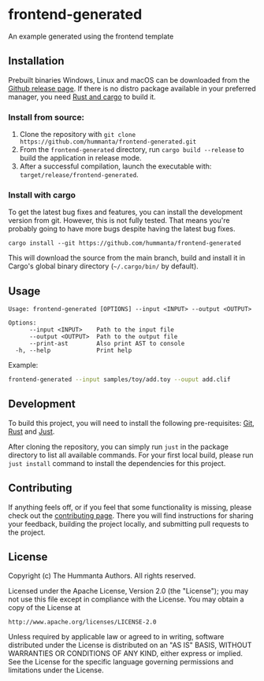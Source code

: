 # frontend-generated

An example generated using the frontend template

## Installation

Prebuilt binaries Windows, Linux and macOS can be downloaded from the
[Github release page](https://github.com/hummanta/frontend-generated/releases/latest).
If there is no distro package available in your preferred manager,
you need [Rust and cargo](https://www.rust-lang.org/tools/install) to build it.

### Install from source:

1. Clone the repository with `git clone
   https://github.com/hummanta/frontend-generated.git`
2. From the `frontend-generated` directory, run `cargo build --release` to
   build the application in release mode.
3. After a successful compilation, launch the executable with:
   `target/release/frontend-generated`.

### Install with cargo

To get the latest bug fixes and features, you can install the development
version from git. However, this is not fully tested. That means you're probably
going to have more bugs despite having the latest bug fixes.

```
cargo install --git https://github.com/hummanta/frontend-generated
```

This will download the source from the main branch, build and install it in
Cargo's global binary directory (`~/.cargo/bin/` by default).

## Usage

```text
Usage: frontend-generated [OPTIONS] --input <INPUT> --output <OUTPUT>

Options:
      --input <INPUT>    Path to the input file
      --output <OUTPUT>  Path to the output file
      --print-ast        Also print AST to console
  -h, --help             Print help
```

Example:

```bash
frontend-generated --input samples/toy/add.toy --ouput add.clif
```

## Development

To build this project, you will need to install the following pre-requisites:
[Git](https://git-scm.com/downloads),
[Rust](https://www.rust-lang.org/tools/install) and
[Just](https://github.com/casey/just).

After cloning the repository, you can simply run `just` in the package directory
to list all available commands. For your first local build, please run `just
install` command to install the dependencies for this project.

## Contributing

If anything feels off, or if you feel that some functionality is missing, please
check out the [contributing page](CONTRIBUTING.md). There you will find
instructions for sharing your feedback, building the project locally, and
submitting pull requests to the project.

## License

Copyright (c) The Hummanta Authors. All rights reserved.

Licensed under the Apache License, Version 2.0 (the "License");
you may not use this file except in compliance with the License.
You may obtain a copy of the License at

    http://www.apache.org/licenses/LICENSE-2.0

Unless required by applicable law or agreed to in writing, software
distributed under the License is distributed on an "AS IS" BASIS,
WITHOUT WARRANTIES OR CONDITIONS OF ANY KIND, either express or implied.
See the License for the specific language governing permissions and
limitations under the License.
